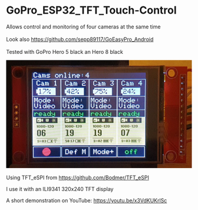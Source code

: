 # GoPro_ESP32_TFT_Touch-Control
Allows control and monitoring of four cameras at the same time
<br><br>
Look also https://github.com/sepp89117/GoEasyPro_Android
<br><br>
Tested with GoPro Hero 5 black an Hero 8 black

<img src="https://raw.githubusercontent.com/sepp89117/GoPro_ESP32_TFT_Touch-Control/main/show.jpg">

Using TFT_eSPI from https://github.com/Bodmer/TFT_eSPI <br>

I use it with an ILI9341 320x240 TFT display

A short demonstration on YouTube: https://youtu.be/x3VdKUKrlSc
